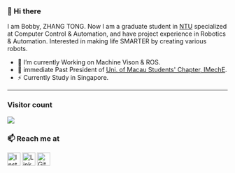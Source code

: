 ### 👋 Hi there 
I am Bobby, ZHANG TONG. Now I am a graduate student in [NTU](https://www.ntu.edu.sg/) specialized at Computer Control & Automation, and have project experience in Robotics & Automation. Interested in making life SMARTER by creating various robots. 


- 🔭 I’m currently Working on Machine Vison & ROS.
- 🍔 immediate Past President of  [Uni. of Macau Students' Chapter, IMechE](https://www.instagram.com/imeche_umsu/).
- ⚡ Currently Study in Singapore.


<hr />

### Visitor count
<img src="https://profile-counter.glitch.me/BobbyZhang073/count.svg" />

### 📫 Reach me at 

<a href="https://www.instagram.com/zhangt073/" target="_blank"><img src="https://raw.githubusercontent.com/arturssmirnovs/arturssmirnovs/master/ig.png" alt="Instagram" width="30"></a>
<a href="https://www.linkedin.com/in/tong-zhang-399891227/" target="_blank"><img src="https://raw.githubusercontent.com/arturssmirnovs/arturssmirnovs/master/in.png" alt="LinkedIn" width="30"></a>
<a href="https://github.com/BobbyZhang073/" target="_blank"><img src="https://raw.githubusercontent.com/arturssmirnovs/arturssmirnovs/master/git.png" alt="GitHub" width="30"></a>
